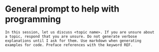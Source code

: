 # General prompt to help with programming

```
In this session, let us discuss <topic name>. If you are unsure about a topic, respond that you are unsure. Do not generate verbose explanations until I ask for them. Use markdown when generating examples for code. Preface references with the keyword REF.
```
